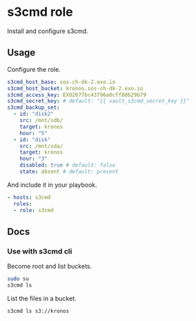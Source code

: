 # s3cmd role

Install and configure s3cmd.

## Usage

Configure the role.

```yml
s3cmd_host_base: sos-ch-dk-2.exo.io
s3cmd_host_bucket: kronos.sos-ch-dk-2.exo.io
s3cmd_access_key: EXO2677bc43796a0cff80b29b79
s3cmd_secret_key: # default: "{{ vault_s3cmd_secret_key }}"
s3cmd_backup_set:
  - id: "disk2"
    src: /mnt/sdb/
    target: kronos
    hour: "5"
  - id: "disk"
    src: /mnt/sda/
    target: kronos
    hour: "3"
    disabled: true # default: false
    state: absent # default: present
```

And include it in your playbook.

```yml
- hosts: s3cmd
  roles:
  - role: s3cmd
```

## Docs

### Use with s3cmd cli

Become root and list buckets.

```bash
sudo su
s3cmd ls
```

List the files in a bucket.

```bash
s3cmd ls s3://kronos
```